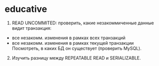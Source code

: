 # educative

1. READ UNCOMMITED: проверить, какие незакоммиченные данные видит транзакция:
- все незакомм. изменения в рамках всех транзакций
- все незакомм. изменения в рамках текущей транзакции
Посмотреть, в каких БД он существует (проверить MySQL).

2. Изучить разницу между REPEATABLE READ и SERIALIZABLE.